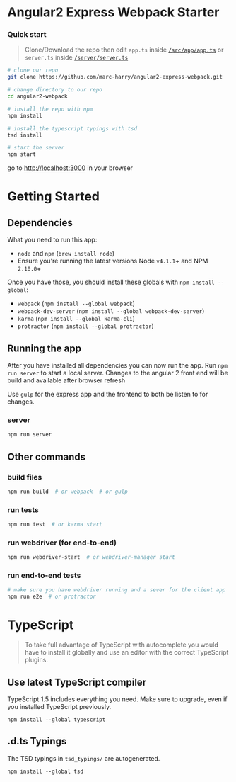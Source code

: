 # Angular2 Express Webpack Starter


### Quick start
> Clone/Download the repo then edit `app.ts` inside [`/src/app/app.ts`](/src/app/app.ts) or `server.ts` inside [`/server/server.ts`](/server/server.ts)

```bash
# clone our repo
git clone https://github.com/marc-harry/angular2-express-webpack.git 

# change directory to our repo
cd angular2-webpack

# install the repo with npm
npm install

# install the typescript typings with tsd
tsd install

# start the server
npm start 
```
go to [http://localhost:3000](http://localhost:3000) in your browser

# Getting Started
## Dependencies
What you need to run this app:
* `node` and `npm` (`brew install node`)
* Ensure you're running the latest versions Node `v4.1.1`+ and NPM `2.10.0`+

Once you have those, you should install these globals with `npm install --global`:
* `webpack` (`npm install --global webpack`)
* `webpack-dev-server` (`npm install --global webpack-dev-server`)
* `karma` (`npm install --global karma-cli`)
* `protractor` (`npm install --global protractor`)

## Running the app
After you have installed all dependencies you can now run the app. Run `npm run server` to start a local server. Changes to the angular 2 front end will be build and available after browser refresh

Use `gulp` for the express app and the frontend to both be listen to for changes.
 
### server
```bash
npm run server
```

## Other commands 

### build files
```bash
npm run build  # or webpack  # or gulp
```

### run tests 
```bash
npm run test  # or karma start
```

### run webdriver (for end-to-end)
```bash
npm run webdriver-start  # or webdriver-manager start
```

### run end-to-end tests
```bash
# make sure you have webdriver running and a sever for the client app
npm run e2e  # or protractor
```

# TypeScript
> To take full advantage of TypeScript with autocomplete you would have to install it globally and use an editor with the correct TypeScript plugins.

## Use latest TypeScript compiler
TypeScript 1.5 includes everything you need. Make sure to upgrade, even if you installed TypeScript previously.

```
npm install --global typescript
```

## .d.ts Typings
The TSD typings in `tsd_typings/` are autogenerated.

```
npm install --global tsd
```


